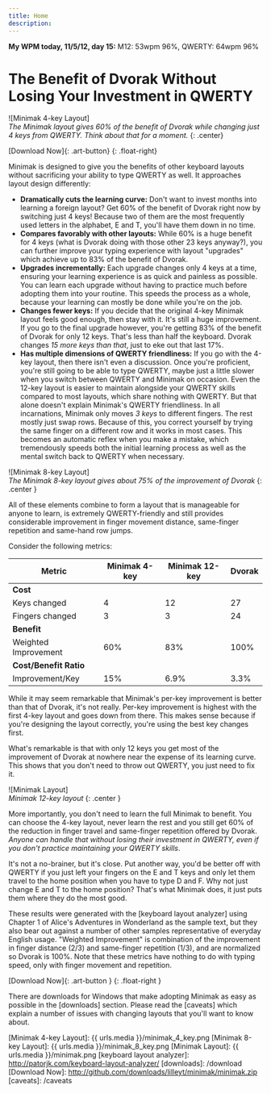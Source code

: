 ```yaml
---
title: Home
description:
---
```

__My WPM today, 11/5/12, day 15:__ M12: 53wpm 96%, QWERTY: 64wpm 96%

The Benefit of Dvorak Without Losing Your Investment in QWERTY
==============================================================

![Minimak 4-key Layout]  
_The Minimak layout gives 60% of the benefit of Dvorak while
changing just 4 keys from QWERTY.  Think about that for a moment._
{: .center}

[Download Now]{: .art-button}
{: .float-right}

Minimak is designed to give you the benefits of other keyboard layouts
without sacrificing your ability to type QWERTY as well.  It approaches
layout design differently:

- __Dramatically cuts the learning curve:__  Don't want to invest months
  into learning a foreign layout?  Get 60% of the benefit of Dvorak
  right now by switching just 4 keys!  Because two of them are the most
  frequently used letters in the alphabet, E and T, you'll have them
  down in no time.
- __Compares favorably with other layouts:__  While 60% is a huge
  benefit for 4 keys (what is Dvorak doing with those other 23 keys
      anyway?), you can further improve your typing experience with
  layout "upgrades" which achieve up to 83% of the benefit of Dvorak.
- __Upgrades incrementally:__  Each upgrade changes only 4 keys at a
  time, ensuring your learning experience is as quick and painless as
  possible.  You can learn each upgrade without having to practice much
  before adopting them into your routine.  This speeds the process as a
  whole, because your learning can mostly be done while you're on the
  job.
- __Changes fewer keys:__  If you decide that the original 4-key Minimak
  layout feels good enough, then stay with it.  It's still a huge
  improvement.  If you go to the final upgrade however, you're getting
  83% of the benefit of Dvorak for only 12 keys.  That's less than half
  the keyboard. Dvorak changes _15 more keys than that_, just to eke out
  that last 17%.
- __Has multiple dimensions of QWERTY friendliness:__  If you go with
  the 4-key layout, then there isn't even a discussion.  Once you're
  proficient, you're still going to be able to type QWERTY, maybe just a
  little slower when you switch between QWERTY and Minimak on occasion.
  Even the 12-key layout is easier to maintain alongside your QWERTY
  skills compared to most layouts, which share nothing with QWERTY.  But
  that alone doesn't explain Minimak's QWERTY friendliness.  In all
  incarnations, Minimak only moves _3 keys_ to different fingers.  The
  rest mostly just swap rows.  Because of this, you correct yourself by
  trying the same finger on a different row and it works in most cases.
  This becomes an automatic reflex when you make a mistake, which
  tremendously speeds both the initial learning process as well as the
  mental switch back to QWERTY when necessary.
  
![Minimak 8-key Layout]  
_The Minimak 8-key layout gives about 75% of the improvement of Dvorak_
{: .center }

All of these elements combine to form a layout that is manageable for
anyone to learn, is extremely QWERTY-friendly and still provides
considerable improvement in finger movement distance, same-finger
repetition and same-hand row jumps.

Consider the following metrics:

|Metric                 |Minimak 4-key  |Minimak 12-key |Dvorak   |
|-                      |-              |-              |-        |
|__Cost__                                                         |
|Keys changed           |4              |12             |27       |
|Fingers changed        |3              |3              |24       |
|__Benefit__                                                      |
|Weighted Improvement   |60%            |83%            |100%     |
|__Cost/Benefit Ratio__                                           |
|Improvement/Key        |15%            |6.9%           |3.3%     |

While it may seem remarkable that Minimak's per-key improvement is
better than that of Dvorak, it's not really.  Per-key improvement is
highest with the first 4-key layout and goes down from there.  This
makes sense because if you're designing the layout correctly, you're
using the best key changes first.

What's remarkable is that with only 12 keys you get most of the
improvement of Dvorak at nowhere near the expense of its learning curve.
This shows that you don't need to throw out QWERTY, you just need to
fix it.

![Minimak Layout]  
_Minimak 12-key layout_
{: .center }

More importantly, you don't need to learn the full Minimak to benefit.
You can choose the 4-key layout, never learn the rest and you still get
60% of the reduction in finger travel and same-finger repetition offered
by Dvorak.  _Anyone can handle that without losing their investment in
QWERTY, even if you don't practice maintaining your QWERTY skills_.

It's not a no-brainer, but it's close.  Put another way, you'd be better
off with QWERTY if you just left your fingers on the E and T keys and
only let them travel to the home position when you have to type D and F.
Why not just change E and T to the home position?  That's what Minimak
does, it just puts them where they do the most good.

These results were generated with the [keyboard layout analyzer] using
Chapter 1 of Alice's Adventures in Wonderland as the sample text, but
they also bear out against a number of other samples representative of
everyday English usage.  "Weighted Improvement" is combination of the
improvement in finger distance (2/3) and same-finger repetition (1/3),
and are normalized so Dvorak is 100%.  Note that these metrics have
nothing to do with typing speed, only with finger movement and
repetition.

[Download Now]{: .art-button }
{: .float-right }

There are downloads for Windows that make adopting Minimak as easy as
possible in the [downloads] section.  Please read the [caveats]
which explain a number of issues with changing layouts that you'll want
to know about.

[Minimak 4-key Layout]: {{ urls.media }}/minimak_4_key.png
[Minimak 8-key Layout]: {{ urls.media }}/minimak_8_key.png
[Minimak Layout]: {{ urls.media }}/minimak.png
[keyboard layout analyzer]: http://patorjk.com/keyboard-layout-analyzer/
[downloads]: /download
[Download Now]: http://github.com/downloads/lilleyt/minimak/minimak.zip
[caveats]: /caveats
